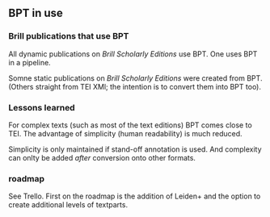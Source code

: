 ## BPT in use

### Brill publications that use BPT

All dynamic publications on _Brill Scholarly Editions_ use BPT. One uses BPT in a pipeline.

Somne static publications  on _Brill Scholarly Editions_ were created from BPT. (Others straight from TEI XMl; the intention is to convert them into BPT too).

### Lessons learned

For complex texts (such as most of the text editions) BPT comes close to TEI. The advantage of simplicity (human readability) is much reduced.

Simplicity is only maintained if stand-off annotation is used. And complexity can onlty be added _after_ conversion onto other formats.

### roadmap

See Trello. First on the roadmap is the addition of Leiden+ and the option to create additional levels of textparts.